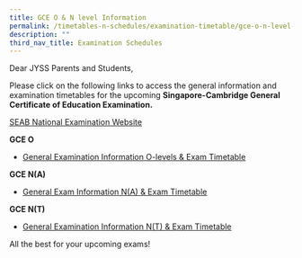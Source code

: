 ```yaml
---
title: GCE O & N level Information
permalink: /timetables-n-schedules/examination-timetable/gce-o-n-level-information/
description: ""
third_nav_title: Examination Schedules
---
```

<p>Dear JYSS Parents and Students,</p>
<p>Please click on the following links to access the general information and examination timetables for the upcoming&nbsp;<strong>Singapore-Cambridge General Certificate of Education Examination.</strong></p>
<p><u><a rel="noopener" href="https://www.seab.gov.sg/">SEAB National Examination Website</a></u></p>
<p><strong>GCE O</strong></p>
<ul>
<li><a rel="noopener" href="https://www.seab.gov.sg/home/examinations/gce-o-level">General Examination Information O-levels &amp; Exam Timetable</a></li>
</ul>
<p><strong>GCE N(A)</strong></p>
<ul>
<li><a rel="noopener" href="https://www.seab.gov.sg/home/examinations/gce-n(a)-level">General Exam Information N(A) &amp; Exam Timetable</a></li>
</ul>
<p><strong>GCE N(T)</strong></p>
<ul>
<li><a rel="noopener" href="https://www.seab.gov.sg/home/examinations/gce-n(t)-level">General Examination Information N(T) &amp; Exam Timetable</a></li>
</ul>
<p>All the best for your upcoming exams!</p>